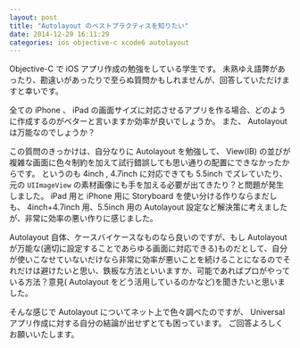 ```yaml
---
layout: post
title: "Autolayout のベストプラクティスを知りたい"
date: 2014-12-29 16:11:29
categories: ios objective-c xcode6 autolayout
---
```

<p>Objective-C で iOS アプリ作成の勉強をしている学生です。
未熟ゆえ語弊があったり、勘違いがあったりで至らぬ質問かもしれませんが、回答していただけますと幸いです。</p>

<p>全ての iPhone 、 iPad の画面サイズに対応させるアプリを作る場合、どのように作成するのがベターと言いますか効率が良いでしょうか。
また、 Autolayout は万能なのでしょうか？</p>

<p>この質問のきっかけは、自分なりに Autolayout を勉強して、 View(IB) の並びが複雑な画面に色々制約を加えて試行錯誤しても思い通りの配置にできなかったからです。
というのも 4inch , 4.7inch に対応できても 5.5inch でズレていたり、元の <code>UIImageView</code> の素材画像にも手を加える必要が出てきたり？と問題が発生しました。
 iPad 用と iPhone 用に Storyboard を使い分ける作りならまだしも、 4inch+4.7inch 用、5.5inch 用の Autolayout 設定など解決策に考えましたが、非常に効率の悪い作りに感じました。</p>

<p>Autolayout 自体、ケースバイケースなものなら良いのですが、もし Autolayout が万能な(適切に設定することであらゆる画面に対応できる)ものだとして、自分が使いこなせていないだけなら非常に効率が悪いことを続けることになるのでそれだけは避けたいと思い、鉄板な方法といいますか、可能であればプロがやっている方法？意見( Autolayout をどう活用しているのかなど)を聞きたいと思いました。</p>

<p>そんな感じで Autolayout についてネット上で色々調べたのですが、 Universalアプリ作成に対する自分の結論が出せずとても困っています。
ご回答よろしくお願いいたします。</p>
